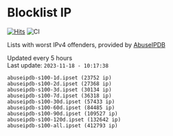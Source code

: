 # Blocklist IP

[![Hits](https://hits.seeyoufarm.com/api/count/incr/badge.svg?url=https%3A%2F%2Fgithub.com%2Fborestad%2Fblocklist-ip%2F&count_bg=%2379C83D&title_bg=%23555555&icon=&icon_color=%23E7E7E7&title=hits&edge_flat=false)](https://hits.seeyoufarm.com)  ![CI](https://img.shields.io/github/workflow/status/borestad/blocklist-ip/CI?style=flat-square)

Lists with worst IPv4 offenders, provided by [AbuseIPDB](https://www.abuseipdb.com/)

<!-- FOOTER-PLACEHOLDER -->
Updated every 5 hours<br>
Last update: `2023-11-18 - 10:17:38`
```
abuseipdb-s100-1d.ipset (23752 ip)
abuseipdb-s100-2d.ipset (27368 ip)
abuseipdb-s100-3d.ipset (30134 ip)
abuseipdb-s100-7d.ipset (36318 ip)
abuseipdb-s100-30d.ipset (57433 ip)
abuseipdb-s100-60d.ipset (84485 ip)
abuseipdb-s100-90d.ipset (109527 ip)
abuseipdb-s100-120d.ipset (132642 ip)
abuseipdb-s100-all.ipset (412793 ip)
```
